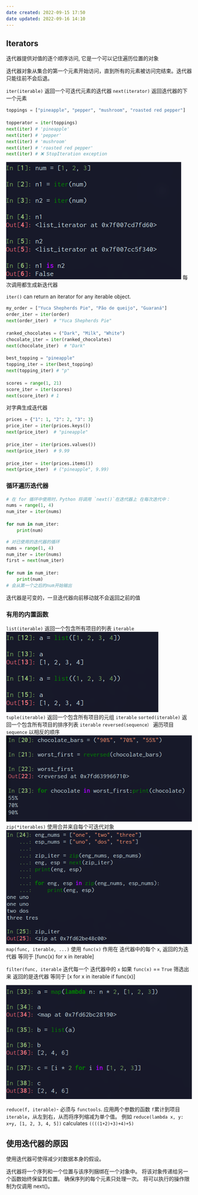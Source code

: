 ```yaml
---
date created: 2022-09-15 17:50
date updated: 2022-09-16 14:10
---
```


## Iterators

迭代器提供对值的逐个顺序访问, 它是一个可以记住遍历位置的对象

迭代器对象从集合的第一个元素开始访问，直到所有的元素被访问完结束。迭代器只能往前不会后退。

`iter(iterable)` 返回一个可迭代元素的迭代器
`next(iterator)` 返回迭代器的下一个元素

```python
toppings = ["pineapple", "pepper", "mushroom", "roasted red pepper"]

topperator = iter(toppings)
next(iter) # 'pineapple'
next(iter) # 'pepper'
next(iter) # 'mushroom'
next(iter) # 'roasted red pepper'
next(iter) # ❌ StopIteration exception
```

![](./attachments/Pasted%20image%2020220915175714.png)
每次调用都生成新迭代器

`iter()` can return an iterator for any iterable object.

```python
my_order = ["Yuca Shepherds Pie", "Pão de queijo", "Guaraná"]
order_iter = iter(order)
next(order_iter)  # "Yuca Shepherds Pie"

ranked_chocolates = ("Dark", "Milk", "White")
chocolate_iter = iter(ranked_chocolates)
next(chocolate_iter)  # "Dark"

best_topping = "pineapple"
topping_iter = iter(best_topping)
next(topping_iter) # "p"

scores = range(1, 21)
score_iter = iter(scores)
next(score_iter) # 1
```

对字典生成迭代器

```python
prices = {"1": 1, "2": 2, "3": 3}
price_iter = iter(prices.keys())
next(price_iter)  # "pineapple"

price_iter = iter(prices.values())
next(price_iter)  # 9.99

price_iter = iter(prices.items())
next(price_iter)  # ("pineapple", 9.99)
```

### 循环遍历迭代器

```python
# 在 for 循环中使用时，Python 将调用 `next()`在迭代器上 在每次迭代中：
nums = range(1, 4)
num_iter = iter(nums)

for num in num_iter:
	print(num)
```

```python
# 对已使用的迭代器的循环
nums = range(1, 4)
num_iter = iter(nums)
first = next(num_iter)

for num in num_iter:
    print(num)
# 会从第一个之后的num开始输出
```

迭代器是可变的，一旦迭代器向前移动就不会返回之前的值

### 有用的内置函数

`list(iterable)` 返回一个包含所有项目的列表 `iterable`
![](./attachments/Pasted%20image%2020220915180909.png)
`tuple(iterable)` 返回一个包含所有项目的元组 `iterable`
`sorted(iterable)` 返回一个包含所有项目的排序列表 `iterable`
`reversed(sequence）` 遍历项目 `sequence` 以相反的顺序
![](./attachments/Pasted%20image%2020220915181204.png)
`zip(*iterables)` 使用合并来自每个可迭代对象
![](./attachments/Pasted%20image%2020220915181336.png)
`map(func, iterable, ...)`  使用 `func(x)` 作用在 迭代器中的每个 `x`, 返回的为迭代器
等同于 [func(x) for x in iterable]

`filter(func, iterable` 迭代每一个 迭代器中的 `x` 如果 `func(x)` == `True` 筛选出来 返回的是迭代器
等同于 [x for x in iterable if func(x)]

![](./attachments/Pasted%20image%2020220915183012.png)

`reduce(f, iterable)`- 必须与 `functools`. 应用两个参数的函数 `f`累计到项目 `iterable`，从左到右，从而将序列缩减为单个值。
例如 `reduce(lambda x, y: x+y, [1, 2, 3, 4, 5])` calculates `((((1+2)+3)+4)+5)`
## 使用迭代器的原因

使用迭代器可使得减少对数据本身的假设。

迭代器将一个序列和一个位置与该序列捆绑在一个对象中。 将该对象传递给另一个函数始终保留其位置。 确保序列的每个元素只处理一次。 将可以执行的操作限制为仅调用 next()。
